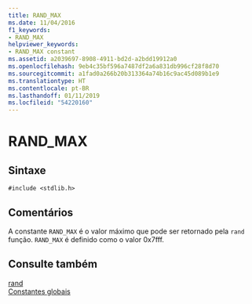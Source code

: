 ```yaml
---
title: RAND_MAX
ms.date: 11/04/2016
f1_keywords:
- RAND_MAX
helpviewer_keywords:
- RAND_MAX constant
ms.assetid: a2039697-8908-4911-bd2d-a2bdd19912a0
ms.openlocfilehash: 9eb4c35bf596a7487df2a6a831db996cf28f8d70
ms.sourcegitcommit: a1fad0a266b20b313364a74b16c9ac45d089b1e9
ms.translationtype: HT
ms.contentlocale: pt-BR
ms.lasthandoff: 01/11/2019
ms.locfileid: "54220160"
---
```

# <a name="randmax"></a>RAND_MAX

## <a name="syntax"></a>Sintaxe

```
#include <stdlib.h>
```

## <a name="remarks"></a>Comentários

A constante `RAND_MAX` é o valor máximo que pode ser retornado pela `rand` função. `RAND_MAX` é definido como o valor 0x7fff.

## <a name="see-also"></a>Consulte também

[rand](../c-runtime-library/reference/rand.md)<br/>
[Constantes globais](../c-runtime-library/global-constants.md)
